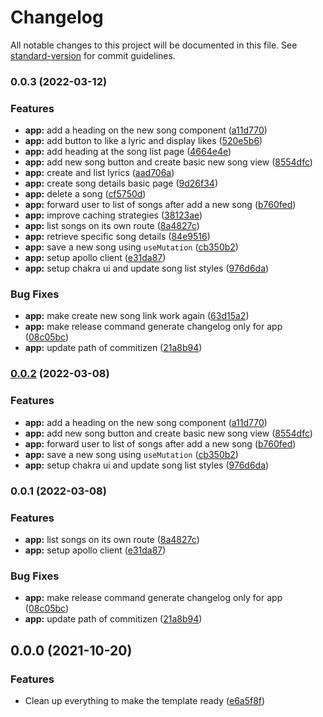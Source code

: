 # Changelog

All notable changes to this project will be documented in this file. See [standard-version](https://github.com/conventional-changelog/standard-version) for commit guidelines.

### 0.0.3 (2022-03-12)


### Features

* **app:** add a heading on the new song component ([a11d770](https://github.com/samuelsilvadev/shared-lyrics/commit/a11d7705fca821650bf917a4174c64b3972947af))
* **app:** add button to like a lyric and display likes ([520e5b6](https://github.com/samuelsilvadev/shared-lyrics/commit/520e5b6b1760ed41275623c486763a84431b01d4))
* **app:** add heading at the song list page ([4664e4e](https://github.com/samuelsilvadev/shared-lyrics/commit/4664e4e36f60c563fd003a04ba7b26b4a9aaacd4))
* **app:** add new song button and create basic new song view ([8554dfc](https://github.com/samuelsilvadev/shared-lyrics/commit/8554dfc68bc484d7443dab590ce826dc8beb6726))
* **app:** create and list lyrics ([aad706a](https://github.com/samuelsilvadev/shared-lyrics/commit/aad706a075f5afeb2376d2a7d84b65de2e93d659))
* **app:** create song details basic page ([9d26f34](https://github.com/samuelsilvadev/shared-lyrics/commit/9d26f34854e0830264c4a4468a684097723e842c))
* **app:** delete a song ([cf5750d](https://github.com/samuelsilvadev/shared-lyrics/commit/cf5750d0b714291e9ef24e0d4e94061ab5fb075b))
* **app:** forward user to list of songs after add a new song ([b760fed](https://github.com/samuelsilvadev/shared-lyrics/commit/b760fed79b6d005a8bddfa13f5fcca8a4588dfea))
* **app:** improve caching strategies ([38123ae](https://github.com/samuelsilvadev/shared-lyrics/commit/38123ae238a37201fe06b96d87536b78eb44e7e2))
* **app:** list songs on its own route ([8a4827c](https://github.com/samuelsilvadev/shared-lyrics/commit/8a4827c8e14324336581ab2291d1ee905dd733f0))
* **app:** retrieve specific song details ([84e9516](https://github.com/samuelsilvadev/shared-lyrics/commit/84e95169f7210c6c44f4f982e62f749cef94dfae))
* **app:** save a new song using `useMutation` ([cb350b2](https://github.com/samuelsilvadev/shared-lyrics/commit/cb350b28806ec6a2f981b83f00db4af6f41d565c))
* **app:** setup apollo client ([e31da87](https://github.com/samuelsilvadev/shared-lyrics/commit/e31da87a9aa1e423d72e4d65b7a4c95d9a5dc3f6))
* **app:** setup chakra ui and update song list styles ([976d6da](https://github.com/samuelsilvadev/shared-lyrics/commit/976d6da61f1bf9f59303d2bc6536a78ddf6ee28b))


### Bug Fixes

* **app:** make create new song link work again ([63d15a2](https://github.com/samuelsilvadev/shared-lyrics/commit/63d15a227df4fddf48a72b6a4ffe8aaa4a79ec43))
* **app:** make release command generate changelog only for app ([08c05bc](https://github.com/samuelsilvadev/shared-lyrics/commit/08c05bcfb71a2c5f47b42741a0a522c57ac20725))
* **app:** update path of commitizen ([21a8b94](https://github.com/samuelsilvadev/shared-lyrics/commit/21a8b94e742e4763b7050fe622acad8447dd6493))

### [0.0.2](https://github.com/samuelsilvadev/shared-lyrics/compare/v0.0.1...v0.0.2) (2022-03-08)

### Features

- **app:** add a heading on the new song component ([a11d770](https://github.com/samuelsilvadev/shared-lyrics/commit/a11d7705fca821650bf917a4174c64b3972947af))
- **app:** add new song button and create basic new song view ([8554dfc](https://github.com/samuelsilvadev/shared-lyrics/commit/8554dfc68bc484d7443dab590ce826dc8beb6726))
- **app:** forward user to list of songs after add a new song ([b760fed](https://github.com/samuelsilvadev/shared-lyrics/commit/b760fed79b6d005a8bddfa13f5fcca8a4588dfea))
- **app:** save a new song using `useMutation` ([cb350b2](https://github.com/samuelsilvadev/shared-lyrics/commit/cb350b28806ec6a2f981b83f00db4af6f41d565c))
- **app:** setup chakra ui and update song list styles ([976d6da](https://github.com/samuelsilvadev/shared-lyrics/commit/976d6da61f1bf9f59303d2bc6536a78ddf6ee28b))

### 0.0.1 (2022-03-08)

### Features

- **app:** list songs on its own route ([8a4827c](https://github.com/samuelsilvadev/shared-lyrics/commit/8a4827c8e14324336581ab2291d1ee905dd733f0))
- **app:** setup apollo client ([e31da87](https://github.com/samuelsilvadev/shared-lyrics/commit/e31da87a9aa1e423d72e4d65b7a4c95d9a5dc3f6))

### Bug Fixes

- **app:** make release command generate changelog only for app ([08c05bc](https://github.com/samuelsilvadev/shared-lyrics/commit/08c05bcfb71a2c5f47b42741a0a522c57ac20725))
- **app:** update path of commitizen ([21a8b94](https://github.com/samuelsilvadev/shared-lyrics/commit/21a8b94e742e4763b7050fe622acad8447dd6493))

## 0.0.0 (2021-10-20)

### Features

- Clean up everything to make the template ready ([e6a5f8f](https://github.com/samuelsilvadev/create-react-app-n/commit/e6a5f8fc26e43aac320581c0eba18bbcde397b8e))
